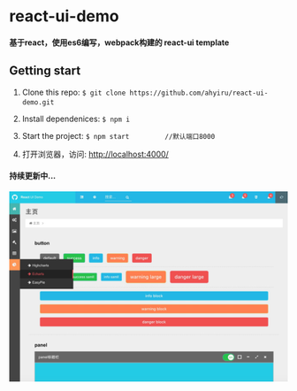 # react-ui-demo
#### 基于react，使用es6编写，webpack构建的 react-ui template

## Getting start
1. Clone this repo:
`
$ git clone https://github.com/ahyiru/react-ui-demo.git
`

2. Install dependenices:
`
$ npm i
`

3. Start the project:
`
$ npm start 		//默认端口8000
`

4. 打开浏览器，访问: [http://localhost:4000/](http://localhost:8000/)

#### 持续更新中...

![ds](doc/ds.png)
